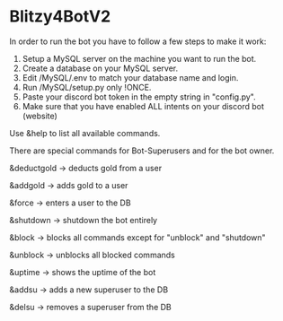 # Blitzy4BotV2

In order to run the bot you have to follow a few steps to make it work:

1. Setup a MySQL server on the machine you want to run the bot.
2. Create a database on your MySQL server.
3. Edit /MySQL/.env to match your database name and login.
4. Run /MySQL/setup.py only !ONCE.
5. Paste your discord bot token in the empty string in "config.py".
6. Make sure that you have enabled ALL intents on your discord bot (website)

Use &help to list all available commands.

There are special commands for Bot-Superusers and for the bot owner.

&deductgold -> deducts gold from a user

&addgold -> adds gold to a user

&force -> enters a user to the DB

&shutdown -> shutdown the bot entirely

&block -> blocks all commands except for "unblock" and "shutdown"

&unblock -> unblocks all blocked commands

&uptime -> shows the uptime of the bot

&addsu -> adds a new superuser to the DB

&delsu -> removes a superuser from the DB
